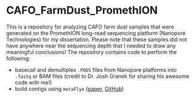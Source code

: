 # CAFO_FarmDust_PromethION

This is a repository for analyzing CAFO farm dust samples that were generated on the PromethION long-read sequencing platform (Nanopore Technologies) for my dissertation. Please note that these samples did not have anywhere near the sequencing depth that I needed to draw any meaningful conclusions! The repository contains code to perform the following: 

- basecall and demultiplex `.POD5` files from Nanopore platforms into `.fastq` or BAM files (credit to Dr. Josh Granek for sharing his awesome code with me!)
- build contigs using `metaFlye` ([paper](https://www.nature.com/articles/s41592-020-00971-x), [GitHub]([url](https://github.com/mikolmogorov/Flye)))
